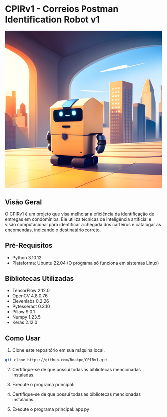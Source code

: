 # CPIRv1 - Correios Postman Identification Robot v1

![CPIRv1](images/robot_image.jpg)

## Visão Geral
O CPIRv1 é um projeto que visa melhorar a eficiência da identificação de entregas em condomínios. Ele utiliza técnicas de inteligência artificial e visão computacional para identificar a chegada dos carteiros e catalogar as encomendas, indicando o destinatário correto.

## Pré-Requisitos
- Python 3.10.12
- Plataforma: Ubuntu 22.04 (O programa só funciona em sistemas Linux)

## Bibliotecas Utilizadas
- TensorFlow 2.12.0
- OpenCV 4.8.0.76
- Elevenlabs 0.2.26
- Pytesseract 0.3.10
- Pillow 9.0.1
- Numpy 1.23.5
- Keras 2.12.0

## Como Usar
1. Clone este repositório em sua máquina local.

```bash
git clone https://github.com/Boakpe/CPIRv1.git
```

2. Certifique-se de que possui todas as bibliotecas mencionadas instaladas.

3. Execute o programa principal:

2. Certifique-se de que possui todas as bibliotecas mencionadas instaladas.

3. Execute o programa principal: app.py
